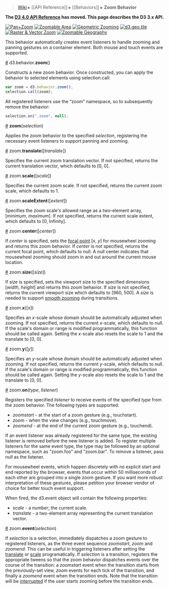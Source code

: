 > [Wiki](Home.md) ▸ [[API Reference]] ▸ [[Behaviors]] ▸ **Zoom Behavior**

**The [D3 4.0 API Reference](https://github.com/d3/d3/blob/master/API.md) has moved. This page describes the D3 3.x API.**

[![Pan+Zoom](http://bl.ocks.org/mbostock/raw/3892919/thumbnail.png)](http://bl.ocks.org/mbostock/3892919)
[![Zoomable Area](http://bl.ocks.org/mbostock/raw/4015254/thumbnail.png)](http://bl.ocks.org/mbostock/4015254)
[![Geometric Zooming](http://bl.ocks.org/mbostock/raw/3680999/thumbnail.png)](http://bl.ocks.org/mbostock/3680999)
[![d3.geo.tile](http://bl.ocks.org/mbostock/raw/4132797/thumbnail.png)](http://bl.ocks.org/mbostock/4132797)
[![Raster & Vector Zoom](http://bl.ocks.org/mbostock/raw/5914438/thumbnail.png)](http://bl.ocks.org/mbostock/5914438)
[![Zoomable Geography](http://bl.ocks.org/mbostock/raw/2374239/thumbnail.png)](http://bl.ocks.org/mbostock/2374239)

This behavior automatically creates event listeners to handle zooming and panning gestures on a container element. Both mouse and touch events are supported.

<a name="zoom" href="#zoom">#</a> d3.behavior.<b>zoom</b>()

Constructs a new zoom behavior. Once constructed, you can apply the behavior to selected elements using selection.call:

```js
var zoom = d3.behavior.zoom();
selection.call(zoom);
```

All registered listeners use the “zoom” namespace, so to subsequently remove the behavior:

```js
selection.on(".zoom", null);
```

<a name="_zoom" href="#_zoom">#</a> <b>zoom</b>(<i>selection</i>)

Applies the zoom behavior to the specified *selection*, registering the necessary event listeners to support panning and zooming.

<a name="translate" href="#translate">#</a> zoom.<b>translate</b>([<i>translate</i>])

Specifies the current zoom translation vector. If not specified, returns the current translation vector, which defaults to [0, 0].

<a name="scale" href="#scale">#</a> zoom.<b>scale</b>([<i>scale</i>])

Specifies the current zoom scale. If not specified, returns the current zoom scale, which defaults to 1.

<a name="scaleExtent" href="#scaleExtent">#</a> zoom.<b>scaleExtent</b>([<i>extent</i>])

Specifies the zoom scale's allowed range as a two-element array, [<i>minimum</i>, <i>maximum</i>]. If not specified, returns the current scale extent, which defaults to [0, Infinity].

<a name="center" href="#center">#</a> zoom.<b>center</b>([<i>center</i>])

If *center* is specified, sets the [focal point](http://bl.ocks.org/mbostock/6226534) [<i>x</i>, <i>y</i>] for mousewheel zooming and returns this zoom behavior. If *center* is not specified, returns the current focal point, which defaults to null. A null center indicates that mousewheel zooming should zoom in and out around the current mouse location.

<a name="size" href="#size">#</a> zoom.<b>size</b>([<i>size</i>])

If *size* is specified, sets the viewport size to the specified dimensions [<i>width</i>, <i>height</i>] and returns this zoom behavior. If *size* is not specified, returns the current viewport size which defaults to [960, 500]. A *size* is needed to support [smooth zooming](Transitions.md#d3_interpolateZoom) during transitions.

<a name="x" href="#x">#</a> zoom.<b>x</b>([<i>x</i>])

Specifies an _x_-scale whose domain should be automatically adjusted when zooming. If not specified, returns the current _x_-scale, which defaults to null. If the scale's domain or range is modified programmatically, this function should be called again. Setting the _x_-scale also resets the scale to 1 and the translate to [0, 0].

<a name="y" href="#y">#</a> zoom.<b>y</b>([<i>y</i>])

Specifies an _y_-scale whose domain should be automatically adjusted when zooming. If not specified, returns the current _y_-scale, which defaults to null. If the scale's domain or range is modified programmatically, this function should be called again. Setting the _y_-scale also resets the scale to 1 and the translate to [0, 0].

<a name="on" href="Zoom-Behavior#on">#</a> zoom.<b>on</b>(<i>type</i>, <i>listener</i>)

Registers the specified *listener* to receive events of the specified *type* from the zoom behavior. The following types are supported:

* _zoomstart_ - at the start of a zoom gesture (e.g., touchstart).
* _zoom_ - when the view changes (e.g., touchmove).
* _zoomend_ - at the end of the current zoom gesture (e.g., touchend).

If an event listener was already registered for the same type, the existing listener is removed before the new listener is added. To register multiple listeners for the same event type, the type may be followed by an optional namespace, such as "zoom.foo" and "zoom.bar". To remove a listener, pass null as the listener.

For mousewheel events, which happen discretely with no explicit start and end reported by the browser, events that occur within 50 milliseconds of each other are grouped into a single zoom gesture. If you want more robust interpretation of these gestures, please petition your browser vendor of choice for better touch event support.

When fired, the d3.event object will contain the following properties:

* _scale_ - a number; the current scale.
* _translate_ - a two-element array representing the current translation vector.

<a name="event" href="#event">#</a> zoom.<b>event</b>(<i>selection</i>)

If *selection* is a selection, immediately dispatches a zoom gesture to registered listeners, as the three event sequence _zoomstart_, _zoom_ and _zoomend_. This can be useful in triggering listeners after setting the [translate](#translate) or [scale](#scale) programatically. If *selection* is a transition, registers the appropriate tweens so that the zoom behavior dispatches events over the course of the transition: a _zoomstart_ event when the transition starts from the previously-set view, _zoom_ events for each tick of the transition, and finally a _zoomend_ event when the transition ends. Note that the transition will be [interrupted](Selections.md#interrupt) if the user starts zooming before the transition ends.
